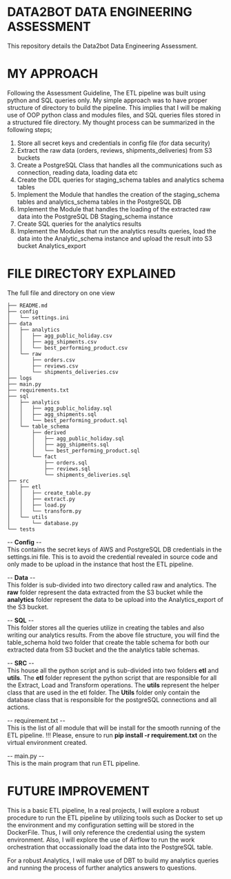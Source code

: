 # DATA2BOT DATA ENGINEERING ASSESSMENT
This repository details the Data2bot Data Engineering Assessment.

# MY APPROACH
Following the Assessment Guideline, The ETL pipeline was built using python and SQL queries only.
My simple approach was to have proper structure of directory to build the pipeline.
This implies that I will be making use of OOP python class and modules files, and SQL queries files stored in a structured file directory. 
My thought process can be summarized in the following steps;
1. Store all secret keys and credentials in config file (for data security)
2. Extract the raw data (orders, reviews, shipments_deliveries) from S3 buckets
3. Create a PostgreSQL Class that handles all the communications such as connection, reading data, loading data etc
4. Create the DDL queries for staging_schema tables and analytics schema tables
5. Implement the Module that handles the creation of the staging_schema tables and analytics_schema tables in the PostgreSQL DB
6. Implement the Module that handles the loading of the extracted raw data into the PostgreSQL DB Staging_schema instance
7. Create SQL queries for the analytics results
8. Implement the Modules that run the analytics results queries, load the data into the Analytic_schema instance and upload the result into S3 bucket Analytics_export


# FILE DIRECTORY EXPLAINED
The full file and directory on one view
```
├── README.md
├── config
│   └── settings.ini
├── data
│   ├── analytics
│   │   ├── agg_public_holiday.csv
│   │   ├── agg_shipments.csv
│   │   └── best_performing_product.csv
│   └── raw
│       ├── orders.csv
│       ├── reviews.csv
│       └── shipments_deliveries.csv
├── logs
├── main.py
├── requirements.txt
├── sql
│   ├── analytics
│   │   ├── agg_public_holiday.sql
│   │   ├── agg_shipments.sql
│   │   └── best_performing_product.sql
│   └── table_schema
│       ├── derived
│       │   ├── agg_public_holiday.sql
│       │   ├── agg_shipments.sql
│       │   └── best_performing_product.sql
│       └── fact
│           ├── orders.sql
│           ├── reviews.sql
│           └── shipments_deliveries.sql
├── src
│   ├── etl
│   │   ├── create_table.py
│   │   ├── extract.py
│   │   ├── load.py
│   │   └── transform.py
│   └── utils
│       └── database.py
└── tests
```
-- **Config** --\
  This contains the secret keys of AWS and PostgreSQL DB credentials in the settings.ini file. This is to avoid the credential revealed in source code and only made to be upload in the instance that host the ETL pipeline.
  
-- **Data** --\
  This folder is sub-divided into two directory called raw and analytics. The **raw** folder represent the data extracted from the S3 bucket while the **analytics** folder represent the data to be upload into the Analytics_export of the S3 bucket.

-- **SQL** --\
  This folder stores all the queries utilize in creating the tables and also writing our analytics results. From the above file structure, you will find the table_schema hold two folder that create the table schema for both our extracted data from S3 bucket and the the analytics table schemas.
  
-- **SRC** --\
  This house all the python script and is sub-divided into two folders **etl** and **utils**. The **etl** folder represent the python script that are responsible for all the Extract, Load and Transform operations. The **utils** represent the helper class that are used in the etl folder. The **Utils** folder only contain the database class that is responsible for the postgreSQL connections and all actions.
  

-- requirement.txt --\
  This is the list of all module that will be install for the smooth running of the ETL pipeline. !!! Please, ensure to run **pip install -r requirement.txt** on the virtual environment created.

-- main.py --\
This is the main program that run ETL pipeline.

# FUTURE IMPROVEMENT
This is a basic ETL pipeline, In a real projects, I will explore a robust procedure to run the ETL pipeline by utilizing tools such as Docker to set up the environment and my configuration setting will be stored in the DockerFile. Thus, I will only reference the credential using the system environment. Also, I will explore the use of Airflow to run the work orchestration that occassionally load the data into the PostgreSQL table.

For a robust Analytics, I will make use of DBT to build my analytics queries and running the process of further analytics answers to questions.





